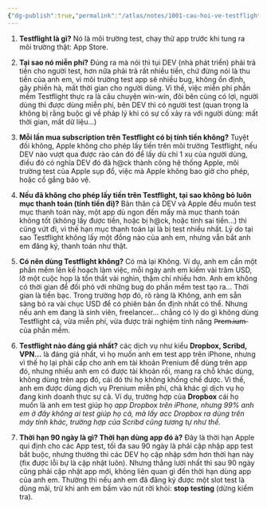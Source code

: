 ```yaml
---
{"dg-publish":true,"permalink":"/atlas/notes/1001-cau-hoi-ve-testflight-cua-apple/","tags":["on/bt_chiase"]}
---
```


1. **Testflight là gì?** Nó là môi trường test, chạy thử app trước khi tung ra môi trường thật: App Store.
    
2. **Tại sao nó miễn phí?** Đúng ra mà nói thì tụi DEV (nhà phát triển) phải trả tiền cho người test, hơn nữa phải trả rất nhiều tiền, chứ đừng nói là thu tiền của anh em, vì môi trường test app sẽ nhiều bug, không ổn định, gây phiền hà, mất thời gian cho người dùng. Vì thế, việc miễn phí phần mềm Testflight thực ra là câu chuyện win-win, đôi bên cùng có lợi, người dùng thì được dùng miễn phí, bên DEV thì có người test (quan trọng là không bị rằng buộc gì về pháp lý khi có sự cố xảy ra với người dùng: mất thời gian, mất dữ liệu...)
    
3. **Mỗi lần mua subscription trên Testflight có bị tính tiền không?** Tuyệt đối không, Apple không cho phép lấy tiền trên môi trường Testflight, nếu DEV nào vượt qua được rào cản đó để lấy dù chỉ 1 xu của người dùng, điều đó có nghĩa DEV đó đã h@ck thành công hệ thống Apple, môi trường test của Apple sụp đổ, việc mà Apple không bao giờ cho phép, hoặc cố gắng bảo vệ.
    
4. **Nếu đã không cho phép lấy tiền trên Testflight, tại sao không bỏ luôn mục thanh toán (tính tiền đi)?** Bản thân cả DEV và Apple đều muốn test mục thanh toán này, một app dù ngon đến mấy mà mục thanh toán không tốt (không lấy được tiền, hoặc bị h@ck, hoặc tính sai tiền...) thì cũng vứt đi, vì thế hạn mục thanh toán lại là bị test nhiều nhất. Lý do tại sao Testflight không lấy một đồng nào của anh em, nhưng vẫn bắt anh em đăng ký, thanh toán như thật.
    
5. **Có nên dùng Testflight không?** Có mà lại Không. Ví dụ, anh em cần một phần mềm lên kế hoạch làm việc, mỗi ngày anh em kiếm vài trăm USD, lỡ một cuộc họp là tổn thất vài nghìn, thậm chí nhiều hơn. Anh em không có thời gian để đối phó với những bug do phần mềm test tạo ra... Thời gian là tiền bạc. Trong trường hợp đó, rõ ràng là Không, anh em sẵn sàng bỏ ra vài chục USD để có phiên bản ổn định nhất có thể. Nhưng nếu anh em đang là sinh viên, freelancer... chẳng có lý do gì không dùng Testflight cả, vừa miễn phí, vừa được trải nghiệm tính năng P̶r̶e̶m̶.̶i̶u̶m̶ của phần mềm.
    
6. **Testflight nào đáng giá nhất?** các dịch vụ như kiểu **Dropbox, Scribd, VPN...** là đáng giá nhất, vì họ muốn anh em test app trên iPhone, nhưng vì thế họ lại phải cấp cho anh em tài khoản Prenium để dùng trên app đó, nhưng nhiều anh em có được tài khoản rồi, mang ra chỗ khác dùng, không dùng trên app đó, cái đó thì họ không khống chế được. Vì thế, anh em được dùng dịch vụ Prenium miễn phí, chả khác gì dịch vụ họ đang kinh doanh thực sự cả. Ví dụ, trường hợp của **Dropbox** cái họ muốn là anh em test giúp họ *app Dropbox trên iPhone, nhưng 99% anh em ở đây không ai test giúp họ cả, mà lấy acc Dropbox ra dùng trên máy tính khác, trường hợp của Scribd cũng tương tự như thế.* 
    
7. **Thời hạn 90 ngày là gì? Thời hạn dùng app đó à?** Đây là thời hạn Apple qui định cho các App test, tối đa sau 90 ngày là phải cập nhập app test bắt buộc, nhưng thường thì các DEV họ cập nhập sớm hơn thời hạn này (fix được lỗi bự là cập nhật luôn). Nhưng thằng lười nhất thì sau 90 ngày cũng phải cập nhật app mới, không liên quan gì đến thời hạn dùng app của anh em. Thường thì nếu anh em đã đăng ký được một slot test là dùng mãi, trừ khi anh em bấm vào nút rời khỏi: **stop testing** (dừng kiểm tra).